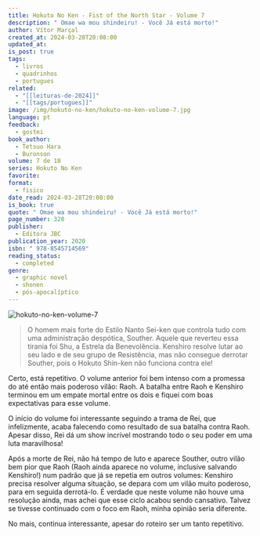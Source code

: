```yaml
---
title: Hokuto No Ken - Fist of the North Star - Volume 7
description: " Omae wa mou shindeiru! - Você Já está morto!"
author: Vítor Marçal
created_at: 2024-03-28T20:08:00
updated_at: 
is_post: true
tags:
  - livros
  - quadrinhos
  - portugues
related:
  - "[[leituras-de-2024]]"
  - "[[tags/portugues]]"
image: /img/hokuto-no-ken/hokuto-no-ken-volume-7.jpg
language: pt
feedback:
  - gostei
book_author:
  - Tetsuo Hara
  - Buronson
volume: 7 de 18
series: Hokuto No Ken
favorite: 
format:
  - físico
date_read: 2024-03-28T20:08:00
is_book: true
quote: " Omae wa mou shindeiru! - Você Já está morto!"
page_number: 320
publisher:
  - Editora JBC
publication_year: 2020
isbn: " 978-8545714569"
reading_status:
  - completed
genre:
  - graphic novel
  - shonen
  - pós-apocalíptico
---
```


![hokuto-no-ken-volume-7](img/hokuto-no-ken/hokuto-no-ken-volume-7.jpg)

> O homem mais forte do Estilo Nanto Sei-ken que controla tudo com uma administração despótica, Souther. Aquele que reverteu essa tirania foi Shu, a Estrela da Benevolência. Kenshiro resolve lutar ao seu lado e de seu grupo de Resistência, mas não consegue derrotar Souther, pois o Hokuto Shin-ken não funciona contra ele!

Certo, está repetitivo. O volume anterior foi bem intenso com a promessa do até então mais poderoso vilão: Raoh. A batalha entre Raoh e Kenshiro terminou em um empate mortal entre os dois e fiquei com boas expectativas para esse volume.

O início do volume foi interessante seguindo a trama de Rei, que infelizmente, acaba falecendo como resultado de sua batalha contra Raoh. Apesar disso, Rei dá um show incrível mostrando todo o seu poder em uma luta maravilhosa! 

Após a morte de Rei, não há tempo de luto e aparece Souther, outro vilão bem pior que Raoh (Raoh ainda aparece no volume, inclusive salvando Kenshiro!) num padrão que já se repetia em outros volumes: Kenshiro precisa resolver alguma situação, se depara com um vilão muito poderoso, para em seguida derrotá-lo. É verdade que neste volume não houve uma resolução ainda, mas achei que esse ciclo acabou sendo cansativo. Talvez se tivesse continuado com o foco em Raoh, minha opinião seria diferente.

No mais, continua interessante, apesar do roteiro ser um tanto repetitivo.